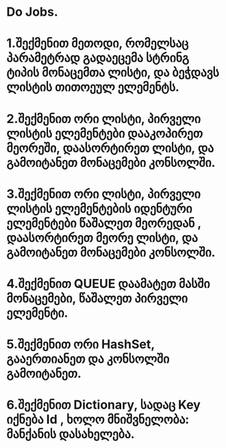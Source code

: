 # Do Jobs.
# 1.შექმენით მეთოდი, რომელსაც პარამეტრად გადაეცემა სტრინგ ტიპის მონაცემთა ლისტი, და ბეჭდავს ლისტის თითოეულ ელემენტს.
# 2.შექმენით ორი ლისტი, პირველი ლისტის ელემენტები დააკოპირეთ მეორეში, დაასორტირეთ ლისტი, და გამოიტანეთ მონაცემები კონსოლში.
# 3.შექმენით ორი ლისტი, პირველი ლისტის ელემენტების იდენტური ელემენტები წაშალეთ მეორედან , დაასორტირეთ  მეორე ლისტი, და გამოიტანეთ მონაცემები კონსოლში.
# 4.შექმენით QUEUE დაამატეთ მასში მონაცემები, წაშალეთ პირველი ელემენტი.
# 5.შექმენით ორი HashSet, გააერთიანეთ და კონსოლში გამოიტანეთ.
# 6.შექმენით Dictionary, სადაც Key იქნება Id , ხოლო მნიშვნელობა: მანქანის დასახელება.
